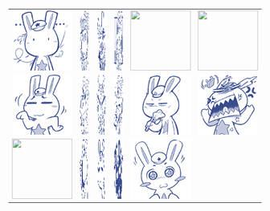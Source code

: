 <table border="0">
  <tr>
    <td align="center">
      <img src="../../image/natu/。。。.png" height="120" width="120" />
    </td>
    <td align="center">
      <img src="../../image/natu/一见钟情.png" height="120" width="120" />
    </td>
    <td align="center">
      <img src="../../image/natu/你丫试试.png" height="120" width="120" />
    </td>
    <td align="center">
      <img src="../../image/natu/合个影.png" height="120" width="120" />
    </td>
    <td align="center">
      <img src="../../image/natu/呃.png" height="120" width="120" />
    </td>
    <td align="center">
      <img src="../../image/natu/囧.png" height="120" width="120" />
    </td>
  </tr>
  <tr>
    <td align="center">
      <img src="../../image/natu/奈我何.png" height="120" width="120" />
    </td>
    <td align="center">
      <img src="../../image/natu/好滴.png" height="120" width="120" />
    </td>
    <td align="center">
      <img src="../../image/natu/心碎.png" height="120" width="120" />
    </td>
    <td align="center">
      <img src="../../image/natu/恶代官.png" height="120" width="120" />
    </td>
    <td align="center">
      <img src="../../image/natu/懒得理你.png" height="120" width="120" />
    </td>
    <td align="center">
      <img src="../../image/natu/找事儿.png" height="120" width="120" />
    </td>
  </tr>
  <tr>
    <td align="center">
      <img src="../../image/natu/擦.png" height="120" width="120" />
    </td>
    <td align="center">
      <img src="../../image/natu/深思.png" height="120" width="120" />
    </td>
    <td align="center">
      <img src="../../image/natu/痴呆.png" height="120" width="120" />
    </td>
    <td align="center">
      <img src="../../image/natu/讲道理.png" height="120" width="120" />
    </td>
    <td align="center">
      <img src="../../image/natu/说什么喵.png" height="120" width="120" />
    </td>
  </tr>
</table>
